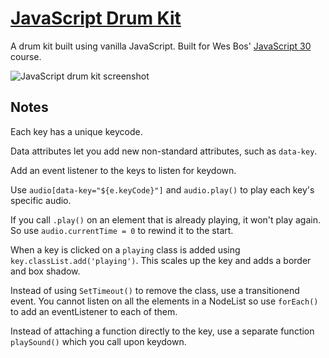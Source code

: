 # [JavaScript Drum Kit](https://gk-hynes.github.io/javascript-drum-kit/)

A drum kit built using vanilla JavaScript. Built for Wes Bos' [JavaScript 30](https://javascript30.com/) course.

![JavaScript drum kit screenshot](https://screenshots.firefoxusercontent.com/images/1d296561-3047-438d-adeb-da9447535180.png)

## Notes

Each key has a unique keycode. 

Data attributes let you add new non-standard attributes, such as ```data-key```. 

Add an event listener to the keys to listen for keydown.  

Use ```audio[data-key="${e.keyCode}"]``` and ```audio.play()``` to play each key's specific audio. 

If you call ```.play()``` on an element that is already playing, it won't play again. So use ```audio.currentTime = 0``` to rewind it to the start.

 When a key is clicked on a ```playing``` class is added using ```key.classList.add('playing')```. This scales up the key and adds a border and box shadow.

 Instead of using ```SetTimeout()``` to remove the class, use a transitionend event. You cannot listen on all the elements in a NodeList so use ```forEach()``` to add an eventListener to each of them. 

 Instead of attaching a function directly to the key, use a separate function ```playSound()``` which you call upon keydown. 